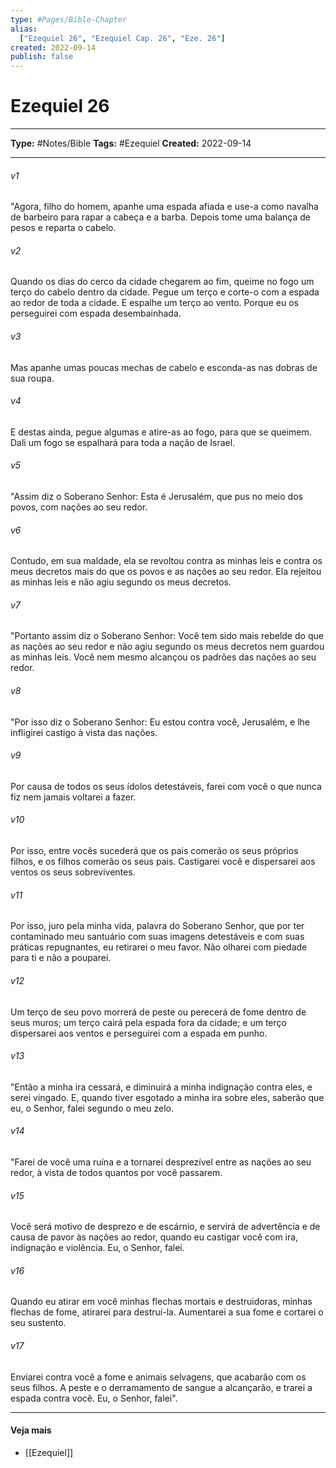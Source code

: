 ```yaml
---
type: #Pages/Bible-Chapter
alias:
  ["Ezequiel 26", "Ezequiel Cap. 26", "Eze. 26"]
created: 2022-09-14
publish: false
---
```


# Ezequiel 26

---

**Type:** #Notes/Bible
**Tags:** #Ezequiel
**Created:** 2022-09-14

---

###### v1
"Agora, filho do homem, apanhe uma espada afiada e use-a como navalha de barbeiro para rapar a cabeça e a barba. Depois tome uma balança de pesos e reparta o cabelo.
###### v2
Quando os dias do cerco da cidade chegarem ao fim, queime no fogo um terço do cabelo dentro da cidade. Pegue um terço e corte-o com a espada ao redor de toda a cidade. E espalhe um terço ao vento. Porque eu os perseguirei com espada desembainhada.
###### v3
Mas apanhe umas poucas mechas de cabelo e esconda-as nas dobras de sua roupa.
###### v4
E destas ainda, pegue algumas e atire-as ao fogo, para que se queimem. Dali um fogo se espalhará para toda a nação de Israel.
###### v5
"Assim diz o Soberano Senhor: Esta é Jerusalém, que pus no meio dos povos, com nações ao seu redor.
###### v6
Contudo, em sua maldade, ela se revoltou contra as minhas leis e contra os meus decretos mais do que os povos e as nações ao seu redor. Ela rejeitou as minhas leis e não agiu segundo os meus decretos.
###### v7
"Portanto assim diz o Soberano Senhor: Você tem sido mais rebelde do que as nações ao seu redor e não agiu segundo os meus decretos nem guardou as minhas leis. Você nem mesmo alcançou os padrões das nações ao seu redor.
###### v8
"Por isso diz o Soberano Senhor: Eu estou contra você, Jerusalém, e lhe infligirei castigo à vista das nações.
###### v9
Por causa de todos os seus ídolos detestáveis, farei com você o que nunca fiz nem jamais voltarei a fazer.
###### v10
Por isso, entre vocês sucederá que os pais comerão os seus próprios filhos, e os filhos comerão os seus pais. Castigarei você e dispersarei aos ventos os seus sobreviventes.
###### v11
Por isso, juro pela minha vida, palavra do Soberano Senhor, que por ter contaminado meu santuário com suas imagens detestáveis e com suas práticas repugnantes, eu retirarei o meu favor. Não olharei com piedade para ti e não a pouparei.
###### v12
Um terço de seu povo morrerá de peste ou perecerá de fome dentro de seus muros; um terço cairá pela espada fora da cidade; e um terço dispersarei aos ventos e perseguirei com a espada em punho.
###### v13
"Então a minha ira cessará, e diminuirá a minha indignação contra eles, e serei vingado. E, quando tiver esgotado a minha ira sobre eles, saberão que eu, o Senhor, falei segundo o meu zelo.
###### v14
"Farei de você uma ruína e a tornarei desprezível entre as nações ao seu redor, à vista de todos quantos por você passarem.
###### v15
Você será motivo de desprezo e de escárnio, e servirá de advertência e de causa de pavor às nações ao redor, quando eu castigar você com ira, indignação e violência. Eu, o Senhor, falei.
###### v16
Quando eu atirar em você minhas flechas mortais e destruidoras, minhas flechas de fome, atirarei para destruí-la. Aumentarei a sua fome e cortarei o seu sustento.
###### v17
Enviarei contra você a fome e animais selvagens, que acabarão com os seus filhos. A peste e o derramamento de sangue a alcançarão, e trarei a espada contra você. Eu, o Senhor, falei".


---

#### Veja mais

- [[Ezequiel]]
